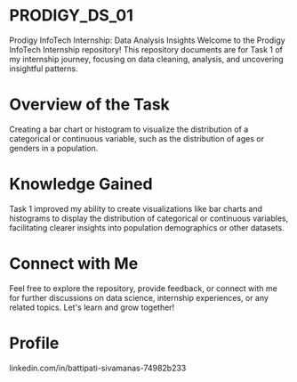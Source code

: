 # PRODIGY_DS_01
Prodigy InfoTech Internship: Data Analysis Insights
Welcome to the Prodigy InfoTech Internship repository! This repository documents are for Task 1 of my internship journey, focusing on data cleaning, analysis, and uncovering insightful patterns.

# Overview of the Task
Creating a bar chart or histogram to visualize the distribution of a categorical or continuous variable, such as the distribution of ages or genders in a population.

# Knowledge Gained
Task 1 improved my ability to create visualizations like bar charts and histograms to display the distribution of categorical or continuous variables, facilitating clearer insights into population demographics or other datasets.

# Connect with Me
Feel free to explore the repository, provide feedback, or connect with me for further discussions on data science, internship experiences, or any related topics. Let's learn and grow together!

# Profile
linkedin.com/in/battipati-sivamanas-74982b233

